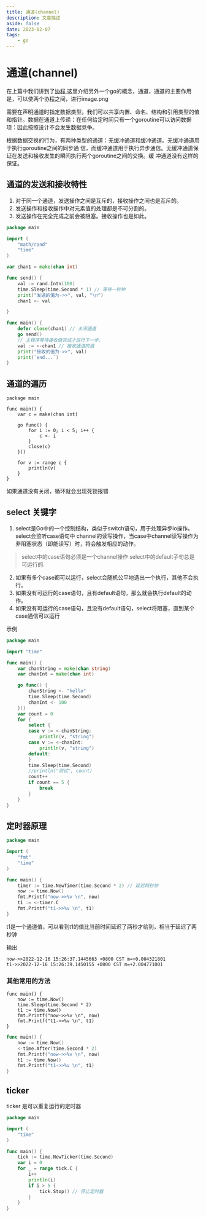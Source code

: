 ```yaml
---
title: 通道(channel)
description: 文章描述
aside: false
date: 2023-02-07
tags:
	- go
---
```


# 通道(channel)

在上篇中我们讲到了[协程](./routine.md),这里介绍另外一个go的概念，通道，通道的主要作用是，可以使两个协程之间，进行image.png


需要在声明通道时指定数据类型。我们可以共享内置、命名、结构和引用类型的值和指针。数据在通道上传递：在任何给定时间只有一个goroutine可以访问数据项：因此按照设计不会发生数据竞争。

根据数据交换的行为，有两种类型的通道：无缓冲通道和缓冲通道。无缓冲通道用于执行goroutine之间的同步通
信，而缓冲通道用于执行异步通信。无缓冲通道保证在发送和接收发生的瞬间执行两个goroutine之间的交换。缓
冲通道没有这样的保证。



## 通道的发送和接收特性

1. 对于同一个通道，发送操作之间是互斥的，接收操作之间也是互斥的。
2. 发送操作和接收操作中对元素值的处理都是不可分割的。
3. 发送操作在完全完成之前会被阻塞。接收操作也是如此。

```go
package main

import (
	"math/rand"
	"time"
)

var chan1 = make(chan int)

func send() {
	val := rand.Intn(100)
	time.Sleep(time.Second * 1) // 等待一秒钟
	print("发送的值为->>", val, "\n")
	chan1 <- val

}

func main() {
	defer close(chan1) // 关闭通道
	go send()
	// 主程序等待接收值完成才进行下一步，
	val := <-chan1 // 接收通道的值
	print("接收的值为->>", val)
	print(`end...`)
}
```


## 通道的遍历

```go{10}
package main

func main() {
	var c = make(chan int)

	go func() {
		for i := 0; i < 5; i++ {
			c <- i
		}
		close(c)
	}()

	for v := range c {
		println(v)
	}
}
```
如果通道没有关闭，循环就会出现死锁报错


## select 关键字

1. select是Go中的一个控制结构，类似于switch语句，用于处理异步io操作。select会监听case语句中
channel的读写操作，当case中channel读写操作为非阻塞状态（即能读写）时，将会触发相应的动作。
> select中的case语句必须是一个channel操作
> select中的default子句总是可运行的.
2. 如果有多个case都可以运行，select会随机公平地选出一个执行，其他不会执行。
3. 如果没有可运行的case语句，且有default语句，那么就会执行default的动作。
4. 如果没有可运行的case语句，且没有default语句，select将阻塞，直到某个case通信可以运行


示例
```go
package main

import "time"

func main() {
	var chanString = make(chan string)
	var chanInt = make(chan int)

	go func() {
		chanString <- "hello"
		time.Sleep(time.Second)
		chanInt <- 100
	}()
	var count = 0
	for {
		select {
		case v := <-chanString:
			println(v, "string")
		case v := <-chanInt:
			println(v, "string")
		default:
		}
		time.Sleep(time.Second)
		//println("测试", count)
		count++
		if count == 5 {
			break
		}
	}
}
```


## 定时器原理

```go
package main

import (
	"fmt"
	"time"
)

func main() {
	timer := time.NewTimer(time.Second * 2) // 延迟两秒钟
	now := time.Now()
	fmt.Printf("now->>%v \n", now)
	t1 := <-timer.C
	fmt.Printf("t1->>%v \n", t1)
}
```
t1是一个通道值，可以看到t1的值比当前时间延迟了两秒才给到，相当于延迟了两秒钟

输出
```
now->>2022-12-16 15:26:37.1445663 +0800 CST m=+0.004321801 
t1->>2022-12-16 15:26:39.1450155 +0800 CST m=+2.004771001 
```
### 其他常用的方法
```go{3}
func main() {
	now := time.Now()
	time.Sleep(time.Second * 2)
	t1 := time.Now()
	fmt.Printf("now->>%v \n", now)
	fmt.Printf("t1->>%v \n", t1)
}
```

```go
func main() {
	now := time.Now()
	<-time.After(time.Second * 2)
	fmt.Printf("now->>%v \n", now)
	t1 := time.Now()
	fmt.Printf("t1->>%v \n", t1)
}
```


## ticker

ticker 是可以重复运行的定时器

```go
package main

import (
	"time"
)

func main() {
	tick := time.NewTicker(time.Second)
	var i = 0
	for _ = range tick.C {
		i++
		println(i)
		if i > 5 {
			tick.Stop() // 停止定时器
		}
	}
}
```


